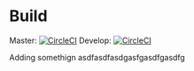 # Build

Master: [![CircleCI](https://circleci.com/gh/wcchristian/anderc-com/tree/develop.svg?style=svg)](https://circleci.com/gh/wcchristian/anderc-com/tree/develop)
Develop: [![CircleCI](https://circleci.com/gh/wcchristian/anderc-com/tree/master.svg?style=svg)](https://circleci.com/gh/wcchristian/anderc-com/tree/master)

Adding somethign
asdfasdfasdgasfgasdfgasdfg

